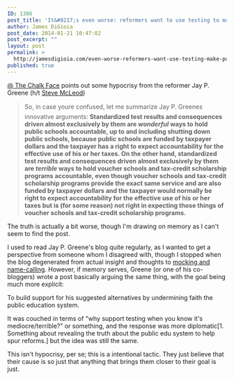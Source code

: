 ```yaml
---
ID: 1386
post_title: 'It&#8217;s even worse: reformers want to use testing to make public education look bad'
author: James DiGioia
post_date: 2014-01-21 10:47:02
post_excerpt: ""
layout: post
permalink: >
  http://jamesdigioia.com/even-worse-reformers-want-use-testing-make-public-education-look-bad/
published: true
---
```

[@ The Chalk Face][1] points out some hypocrisy from the reformer Jay P. Greene (h/t [Steve McLeod][2])

> So, in case youre confused, let me summarize Jay P. Greenes innovative arguments: **Standardized test results and consequences driven almost exclusively by them are *wonderful* ways to hold public schools accountable, up to and including shutting down public schools, because public schools are funded by taxpayer dollars and the taxpayer has a right to expect accountability for the effective use of his or her taxes. On the other hand, standardized test results and consequences driven almost exclusively by them are *terrible* ways to hold voucher schools and tax-credit scholarship programs accountable, even though voucher schools and tax-credit scholarship programs provide the exact same service and are also funded by taxpayer dollars and the taxpayer would normally be right to expect accountability for the effective use of his or her taxes but is (for some reason) not right in expecting those things of voucher schools and tax-credit scholarship programs.**

The truth is actually a bit worse, though I'm drawing on memory as I can't seem to find the post.

I used to read Jay P. Greene's blog quite regularly, as I wanted to get a perspective from someone whom I disagreed with, though I stopped when the blog degenerated from actual insight and thoughts to [mocking and name-calling][3]. However, if memory serves, Greene (or one of his co-bloggers) wrote a post basically arguing the same thing, with the goal being much more explicit:

To build support for his suggested alternatives by undermining faith the public education system.

<!--more-->

It was couched in terms of "why support testing when you know it's mediocre/terrible?" or something, and the response was more diplomatic[1. Something about revealing the truth about the public edu system to help spur reforms.] but the idea was still the same.

This isn't hypocrisy, per se; this is a intentional tactic. They just believe that their cause is so just that anything that brings them closer to their goal is just.

 [1]: http://atthechalkface.com/2014/01/20/fordham-and-hess-temporarily-acknowledge-that-reformers-cant-have-it-both-ways/
 [2]: http://dangerouslyirrelevant.org/2014/01/education-reformers-want-double-standards-for-their-schools.html
 [3]: http://jaypgreene.com/2013/07/12/being-a-luddite-is-an-act-of-absurdity/